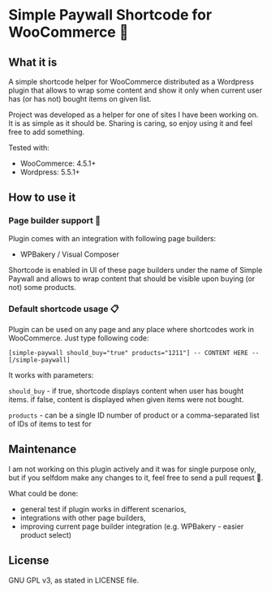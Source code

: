 # Simple Paywall Shortcode for WooCommerce 🛒

## What it is

A simple shortcode helper for WooCommerce distributed as a Wordpress plugin that allows to wrap some content and show it only when current user has (or has not) bought items on given list.

Project was developed as a helper for one of sites I have been working on. It is as simple as it should be. Sharing is caring, so enjoy using it and feel free to add something.

Tested with: 
- WooCommerce: 4.5.1+
- Wordpress: 5.5.1+

## How to use it

### Page builder support 🧱

Plugin comes with an integration with following page builders:
- WPBakery / Visual Composer

Shortcode is enabled in UI of these page builders under the name of Simple Paywall and allows to wrap content that should be visible upon buying (or not) some products.

### Default shortcode usage 📋

Plugin can be used on any page and any place where shortcodes work in WooCommerce. Just type following code:

`` [simple-paywall should_buy="true" products="1211"] -- CONTENT HERE -- [/simple-paywall] ``

It works with parameters:

`` should_buy `` - if true, shortcode displays content when user has bought items. if false, content is displayed when given items were not bought.

`` products `` - can be a single ID number of product or a comma-separated list of IDs of items to test for

## Maintenance

I am not working on this plugin actively and it was for single purpose only, but if you selfdom make any changes to it, feel free to send a pull request 🍋.

What could be done:
- general test if plugin works in different scenarios,
- integrations with other page builders,
- improving current page builder integration (e.g. WPBakery - easier product select)

## License

GNU GPL v3, as stated in LICENSE file.